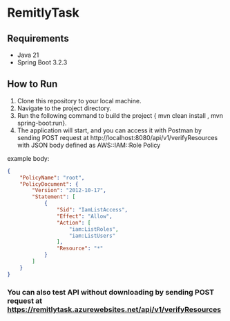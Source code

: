 # RemitlyTask

## Requirements
- Java 21
- Spring Boot 3.2.3

## How to Run
1. Clone this repository to your local machine.
2. Navigate to the project directory.
3. Run the following command to build the project { mvn clean install , mvn spring-boot:run}.
4. The application will start, and you can access it with Postman by sending POST request at http://localhost:8080/api/v1/verifyResources with JSON body defined as AWS::IAM::Role Policy

example body:
```json
{
    "PolicyName": "root",
    "PolicyDocument": {
        "Version": "2012-10-17",
        "Statement": [
            {
                "Sid": "IamListAccess",
                "Effect": "Allow",
                "Action": [
                    "iam:ListRoles",
                    "iam:ListUsers"
                ],
                "Resource": "*"
            }
        ]
    }
}
```

### You can also test API without downloading by sending POST request at https://remitlytask.azurewebsites.net/api/v1/verifyResources 
